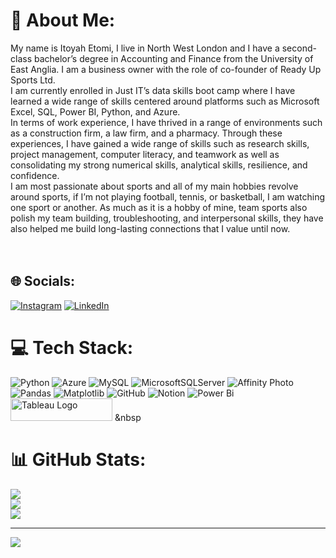 # 💫 About Me:
My name is Itoyah Etomi, I live in North West London and I have a second-class bachelor’s degree in Accounting and Finance from the University of East Anglia. I am a business owner with the role of co-founder of Ready Up Sports Ltd.<br>I am currently enrolled in Just IT’s data skills boot camp where I have learned a wide range of skills centered around platforms such as Microsoft Excel, SQL, Power BI, Python, and Azure.<br>In terms of work experience, I have thrived in a range of environments such as a construction firm, a law firm, and a pharmacy. Through these experiences, I have gained a wide range of skills such as research skills, project management, computer literacy, and teamwork as well as consolidating my strong numerical skills, analytical skills, resilience, and confidence.<br>I am most passionate about sports and all of my main hobbies revolve around sports, if I’m not playing football, tennis, or basketball, I am watching one sport or another. As much as it is a hobby of mine, team sports also polish my team building, troubleshooting, and interpersonal skills, they have also helped me build long-lasting connections that I value until now.<br> <br><br>


## 🌐 Socials:
[![Instagram](https://img.shields.io/badge/Instagram-%23E4405F.svg?logo=Instagram&logoColor=white)](https://instagram.com/itoyaetomi) [![LinkedIn](https://img.shields.io/badge/LinkedIn-%230077B5.svg?logo=linkedin&logoColor=white)](https://linkedin.com/in/https://www.linkedin.com/in/itoyah-etomi-3b9b54187/) 

# 💻 Tech Stack:
![Python](https://img.shields.io/badge/python-3670A0?style=for-the-badge&logo=python&logoColor=ffdd54) ![Azure](https://img.shields.io/badge/azure-%230072C6.svg?style=for-the-badge&logo=microsoftazure&logoColor=white) ![MySQL](https://img.shields.io/badge/mysql-4479A1.svg?style=for-the-badge&logo=mysql&logoColor=white) ![MicrosoftSQLServer](https://img.shields.io/badge/Microsoft%20SQL%20Server-CC2927?style=for-the-badge&logo=microsoft%20sql%20server&logoColor=white) ![Affinity Photo](https://img.shields.io/badge/affinityphoto-%237E4DD2.svg?style=for-the-badge&logo=affinity-photo&logoColor=white) ![Pandas](https://img.shields.io/badge/pandas-%23150458.svg?style=for-the-badge&logo=pandas&logoColor=white) ![Matplotlib](https://img.shields.io/badge/Matplotlib-%23ffffff.svg?style=for-the-badge&logo=Matplotlib&logoColor=black) ![GitHub](https://img.shields.io/badge/github-%23121011.svg?style=for-the-badge&logo=github&logoColor=white) ![Notion](https://img.shields.io/badge/Notion-%23000000.svg?style=for-the-badge&logo=notion&logoColor=white) ![Power Bi](https://img.shields.io/badge/power_bi-F2C811?style=for-the-badge&logo=powerbi&logoColor=black) <a href="https://tableau.com/" target="_blank" rel="noreferrer; return false;"><img src="https://raw.githubusercontent.com/gilbarbara/logos/main/logos/tableau.svg" width="163" height="36" alt="Tableau Logo" /></a>&nbsp;&nbsp
# 📊 GitHub Stats:
![](https://github-readme-stats.vercel.app/api?username=itoyahetomi&theme=dark&hide_border=false&include_all_commits=false&count_private=false)<br/>
![](https://github-readme-streak-stats.herokuapp.com/?user=itoyahetomi&theme=dark&hide_border=false)<br/>
![](https://github-readme-stats.vercel.app/api/top-langs/?username=itoyahetomi&theme=dark&hide_border=false&include_all_commits=false&count_private=false&layout=compact)

---
[![](https://visitcount.itsvg.in/api?id=itoyahetomi&icon=0&color=0)](https://visitcount.itsvg.in)

<!-- Proudly created with GPRM ( https://gprm.itsvg.in ) -->
